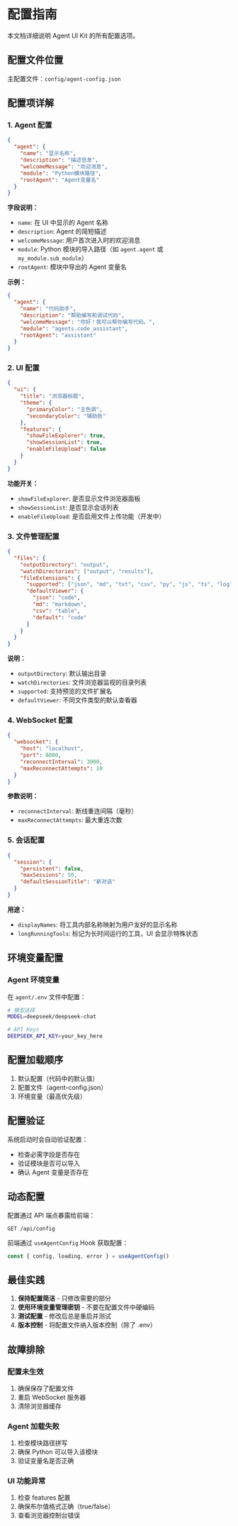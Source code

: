 # 配置指南

本文档详细说明 Agent UI Kit 的所有配置选项。

## 配置文件位置

主配置文件：`config/agent-config.json`

## 配置项详解

### 1. Agent 配置

```json
{
  "agent": {
    "name": "显示名称",
    "description": "描述信息",
    "welcomeMessage": "欢迎消息",
    "module": "Python模块路径",
    "rootAgent": "Agent变量名"
  }
}
```

**字段说明：**
- `name`: 在 UI 中显示的 Agent 名称
- `description`: Agent 的简短描述
- `welcomeMessage`: 用户首次进入时的欢迎消息
- `module`: Python 模块的导入路径（如 `agent.agent` 或 `my_module.sub_module`）
- `rootAgent`: 模块中导出的 Agent 变量名

**示例：**
```json
{
  "agent": {
    "name": "代码助手",
    "description": "帮助编写和调试代码",
    "welcomeMessage": "你好！我可以帮你编写代码。",
    "module": "agents.code_assistant",
    "rootAgent": "assistant"
  }
}
```

### 2. UI 配置

```json
{
  "ui": {
    "title": "浏览器标题",
    "theme": {
      "primaryColor": "主色调",
      "secondaryColor": "辅助色"
    },
    "features": {
      "showFileExplorer": true,
      "showSessionList": true,
      "enableFileUpload": false
    }
  }
}
```

**功能开关：**
- `showFileExplorer`: 是否显示文件浏览器面板
- `showSessionList`: 是否显示会话列表
- `enableFileUpload`: 是否启用文件上传功能（开发中）

### 3. 文件管理配置

```json
{
  "files": {
    "outputDirectory": "output",
    "watchDirectories": ["output", "results"],
    "fileExtensions": {
      "supported": ["json", "md", "txt", "csv", "py", "js", "ts", "log"],
      "defaultViewer": {
        "json": "code",
        "md": "markdown",
        "csv": "table",
        "default": "code"
      }
    }
  }
}
```

**说明：**
- `outputDirectory`: 默认输出目录
- `watchDirectories`: 文件浏览器监视的目录列表
- `supported`: 支持预览的文件扩展名
- `defaultViewer`: 不同文件类型的默认查看器

### 4. WebSocket 配置

```json
{
  "websocket": {
    "host": "localhost",
    "port": 8000,
    "reconnectInterval": 3000,
    "maxReconnectAttempts": 10
  }
}
```

**参数说明：**
- `reconnectInterval`: 断线重连间隔（毫秒）
- `maxReconnectAttempts`: 最大重连次数

### 5. 会话配置

```json
{
  "session": {
    "persistent": false,
    "maxSessions": 50,
    "defaultSessionTitle": "新对话"
  }
}
```



**用途：**
- `displayNames`: 将工具内部名称映射为用户友好的显示名称
- `longRunningTools`: 标记为长时间运行的工具，UI 会显示特殊状态

## 环境变量配置

### Agent 环境变量

在 `agent/.env` 文件中配置：

```bash
# 模型选择
MODEL=deepseek/deepseek-chat

# API Keys
DEEPSEEK_API_KEY=your_key_here

```


## 配置加载顺序

1. 默认配置（代码中的默认值）
2. 配置文件（agent-config.json）
3. 环境变量（最高优先级）

## 配置验证

系统启动时会自动验证配置：
- 检查必需字段是否存在
- 验证模块是否可以导入
- 确认 Agent 变量是否存在

## 动态配置

配置通过 API 端点暴露给前端：
```
GET /api/config
```

前端通过 `useAgentConfig` Hook 获取配置：
```typescript
const { config, loading, error } = useAgentConfig()
```

## 最佳实践

1. **保持配置简洁** - 只修改需要的部分
2. **使用环境变量管理密钥** - 不要在配置文件中硬编码
3. **测试配置** - 修改后总是重启并测试
4. **版本控制** - 将配置文件纳入版本控制（除了 .env）

## 故障排除

### 配置未生效
1. 确保保存了配置文件
2. 重启 WebSocket 服务器
3. 清除浏览器缓存

### Agent 加载失败
1. 检查模块路径拼写
2. 确保 Python 可以导入该模块
3. 验证变量名是否正确

### UI 功能异常
1. 检查 features 配置
2. 确保布尔值格式正确（true/false）
3. 查看浏览器控制台错误